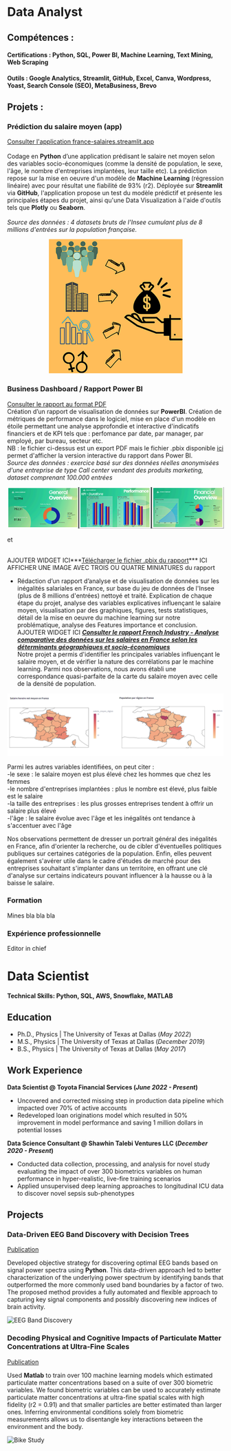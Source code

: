 # Data Analyst

## Compétences : 
#### Certifications : Python, SQL, Power BI, Machine Learning, Text Mining, Web Scraping
#### Outils : Google Analytics, Streamlit, GitHub, Excel, Canva, Wordpress, Yoast, Search Console (SEO), MetaBusiness, Brevo

## Projets :
### Prédiction du salaire moyen (app) 
<a href="https://france-salaires.streamlit.app/" target="_blank">Consulter l'application france-salaires.streamlit.app</a>  
<br />Codage en **Python** d’une application prédisant le salaire net moyen selon des variables socio-économiques (comme la densité de population, le sexe, l'âge, le nombre d'entreprises implantées, leur taille etc). La prédiction repose sur la mise en oeuvre d'un modèle de **Machine Learning** (régression linéaire) avec pour résultat une fiabilité de 93% (r2). Déployée sur **Streamlit** via **GitHub**, l'application propose un test du modèle prédictif et présente les principales étapes du projet, ainsi qu'une Data Visualization à l'aide d'outils tels que **Plotly** ou **Seaborn**.  
<br />*Source des données : 4 datasets bruts de l'Insee cumulant plus de 8 millions d'entrées sur la population française.*


<p align="center">
  <img src="app-design.png" alt="Overview app" />
</p>


### Business Dashboard / Rapport Power BI
<a href="https://louis-marechal.github.io/BusinessReport-PowerBI.pdf" target="_blank">Consulter le rapport au format PDF</a>
<br />Création d’un rapport de visualisation de données sur **PowerBI**. Création de métriques de performance dans le logiciel, mise en place d'un modèle en étoile permettant une analyse approfondie et interactive d'indicatifs financiers et de KPI tels que : perfomance par date, par manager, par employé, par bureau, secteur etc.
<br />NB : le fichier ci-dessus est un export PDF mais le fichier .pbix disponible <a href="https://louis-marechal.github.io/BusinessReport.pbix" target="_blank" download>ici</a> permet d'afficher la version interactive du rapport dans Power BI.
<br />*Source des données : exercice basé sur des données réelles anonymisées d'une entreprise de type Call center vendant des produits marketing, dataset comprenant 100.000 entrées*



<p align="center">
  <img src="overview-rapport.png" alt="Overview rapport" />
</p>


et 

<br /> AJOUTER WIDGET ICI***[Télécharger le fichier .pbix du rapport](https://louis-marechal.github.io/BusinessReport.pbix)***
ICI AFFICHER UNE IMAGE AVEC TROIS OU QUATRE MINIATURES du rapport 

- Rédaction d’un rapport d’analyse et de visualisation de données sur les inégalités salariales en France, sur base du jeu de données de l'Insee (plus de 8 millions d'entrées) nettoyé et traité. Explication de chaque étape du projet, analyse des variables explicatives influençant le salaire moyen, visualisation par des graphiques, figures, tests statistiques, détail de la mise en oeuvre du machine learning sur notre problématique, analyse des Features importance et conclusion.
<br />AJOUTER WIDGET ICI ***<a href="https://louis-marechal.github.io/French_industry.pdf" target="_blank">Consulter le rapport French Industry - Analyse comparative des données sur les salaires en France selon les déterminants géographiques et socio-économiques</a>***
<br />Notre projet a permis d'identifier les principales variables influençant le salaire moyen, et de vérifier la nature des corrélations par le machine learning. Parmi nos observations, nous avons établi une correspondance quasi-parfaite de la carte du salaire moyen avec celle de la densité de population.

![Cartes du salaire et de la population](graph2.png)

Parmi les autres variables identifiées, on peut citer : 
<br />-le sexe : le salaire moyen est plus élevé chez les hommes que chez les femmes
<br />-le nombre d'entreprises implantées : plus le nombre est élevé, plus faible est le salaire
<br />-la taille des entreprises : les plus grosses entreprises tendent à offrir un salaire plus élevé
<br />-l'âge : le salaire évolue avec l'âge et les inégalités ont tendance à s'accentuer avec l'âge

Nos observations permettent de dresser un portrait général des inégalités en France, afin d'orienter la recherche, ou de cibler d'éventuelles politiques publiques sur certaines catégories de la population. Enfin, elles peuvent également s'avérer utile dans le cadre d'études de marché pour des entreprises souhaitant s'implanter dans un territoire, en offrant une clé d'analyse sur certains indicateurs pouvant influencer à la hausse ou à la baisse le salaire.


### Formation
Mines bla bla bla

### Expérience professionnelle
Editor in chief



















# Data Scientist

#### Technical Skills: Python, SQL, AWS, Snowflake, MATLAB

## Education
- Ph.D., Physics | The University of Texas at Dallas (_May 2022_)								       		
- M.S., Physics	| The University of Texas at Dallas (_December 2019_)	 			        		
- B.S., Physics | The University of Texas at Dallas (_May 2017_)

## Work Experience
**Data Scientist @ Toyota Financial Services (_June 2022 - Present_)**
- Uncovered and corrected missing step in production data pipeline which impacted over 70% of active accounts
- Redeveloped loan originations model which resulted in 50% improvement in model performance and saving 1 million dollars in potential losses

**Data Science Consultant @ Shawhin Talebi Ventures LLC (_December 2020 - Present_)**
- Conducted data collection, processing, and analysis for novel study evaluating the impact of over 300 biometrics variables on human performance in hyper-realistic, live-fire training scenarios
- Applied unsupervised deep learning approaches to longitudinal ICU data to discover novel sepsis sub-phenotypes

## Projects
### Data-Driven EEG Band Discovery with Decision Trees
[Publication](https://www.mdpi.com/1424-8220/22/8/3048)

Developed objective strategy for discovering optimal EEG bands based on signal power spectra using **Python**. This data-driven approach led to better characterization of the underlying power spectrum by identifying bands that outperformed the more commonly used band boundaries by a factor of two. The proposed method provides a fully automated and flexible approach to capturing key signal components and possibly discovering new indices of brain activity.

![EEG Band Discovery](/assets/img/eeg_band_discovery.jpeg)

### Decoding Physical and Cognitive Impacts of Particulate Matter Concentrations at Ultra-Fine Scales
[Publication](https://www.mdpi.com/1424-8220/22/11/4240)

Used **Matlab** to train over 100 machine learning models which estimated particulate matter concentrations based on a suite of over 300 biometric variables. We found biometric variables can be used to accurately estimate particulate matter concentrations at ultra-fine spatial scales with high fidelity (r2 = 0.91) and that smaller particles are better estimated than larger ones. Inferring environmental conditions solely from biometric measurements allows us to disentangle key interactions between the environment and the body.

![Bike Study](/assets/img/bike_study.jpeg)
